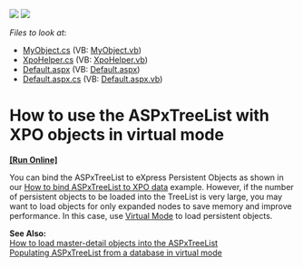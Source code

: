 <!-- default badges list -->
[![](https://img.shields.io/badge/Open_in_DevExpress_Support_Center-FF7200?style=flat-square&logo=DevExpress&logoColor=white)](https://supportcenter.devexpress.com/ticket/details/E2107)
[![](https://img.shields.io/badge/📖_How_to_use_DevExpress_Examples-e9f6fc?style=flat-square)](https://docs.devexpress.com/GeneralInformation/403183)
<!-- default badges end -->
<!-- default file list -->
*Files to look at*:

* [MyObject.cs](./CS/WebSite/App_Code/MyObject.cs) (VB: [MyObject.vb](./VB/WebSite/App_Code/MyObject.vb))
* [XpoHelper.cs](./CS/WebSite/App_Code/XpoHelper.cs) (VB: [XpoHelper.vb](./VB/WebSite/App_Code/XpoHelper.vb))
* [Default.aspx](./CS/WebSite/Default.aspx) (VB: [Default.aspx](./VB/WebSite/Default.aspx))
* [Default.aspx.cs](./CS/WebSite/Default.aspx.cs) (VB: [Default.aspx.vb](./VB/WebSite/Default.aspx.vb))
<!-- default file list end -->
# How to use the ASPxTreeList with XPO objects in virtual mode
<!-- run online -->
**[[Run Online]](https://codecentral.devexpress.com/e2107/)**
<!-- run online end -->


<p>You can bind the ASPxTreeList to eXpress Persistent Objects as shown in our <a href="https://www.devexpress.com/Support/Center/p/E1288">How to bind ASPxTreeList to XPO data</a> example. However, if the number of persistent objects to be loaded into the TreeList is very large, you may want to load objects for only expanded nodes  to save memory and improve performance. In this case, use <a href="http://documentation.devexpress.com/#AspNet/CustomDocument4008">Virtual Mode</a> to load persistent objects.</p><p><strong>See Also:</strong><br />
<a href="https://www.devexpress.com/Support/Center/p/E2111">How to load master-detail objects into the ASPxTreeList</a><br />
<a href="https://www.devexpress.com/Support/Center/p/E1368">Populating ASPxTreeList from a database in virtual mode</a></p>

<br/>


